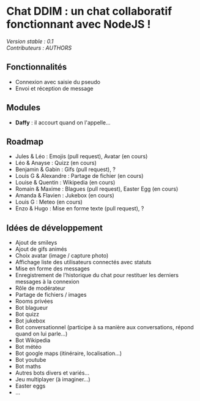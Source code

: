 # Chat DDIM : un chat collaboratif fonctionnant avec NodeJS !
*Version stable : 0.1*  
*Contributeurs : AUTHORS*

## Fonctionnalités ##
* Connexion avec saisie du pseudo
* Envoi et réception de message

## Modules ##
* __Daffy__ : il accourt quand on l'appelle...

## Roadmap ##
* Jules & Léo : Emojis (pull request), Avatar (en cours)
* Léo & Anayse : Quizz (en cours)
* Benjamin & Gabin : Gifs (pull request), ?
* Louis G & Alexandre : Partage de fichier (en cours)
* Louise & Quentin : Wikipedia (en cours)
* Romain & Maxime : Blagues (pull request), Easter Egg (en cours)
* Amanda & Flavien : Jukebox (en cours)
* Louis G : Meteo (en cours)
* Enzo & Hugo : Mise en forme texte (pull request), ?

## Idées de développement ##
* Ajout de smileys
* Ajout de gifs animés
* Choix avatar (image / capture photo)
* Affichage liste des utilisateurs connectés avec statuts
* Mise en forme des messages
* Enregistrement de l'historique du chat pour restituer les derniers messages à la connexion
* Rôle de modérateur
* Partage de fichiers / images
* Rooms privées
* Bot blagueur
* Bot quizz
* Bot jukebox
* Bot conversationnel (participe à sa manière aux conversations, répond quand on lui parle...)
* Bot Wikipedia
* Bot météo
* Bot google maps (itinéraire, localisation...)
* Bot youtube
* Bot maths
* Autres bots divers et variés...
* Jeu multiplayer (à imaginer...)
* Easter eggs
* ...

